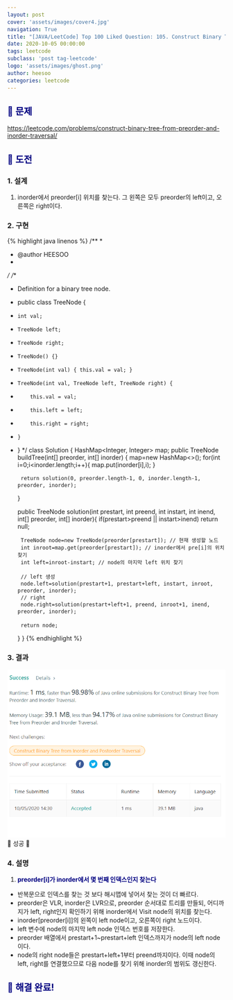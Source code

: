 ```yaml
---
layout: post
cover: 'assets/images/cover4.jpg'
navigation: True
title: "[JAVA/LeetCode] Top 100 Liked Question: 105. Construct Binary Tree from Preorder and Inorder Traversal"
date: 2020-10-05 00:00:00
tags: leetcode
subclass: 'post tag-leetcode'
logo: 'assets/images/ghost.png'
author: heesoo
categories: leetcode
---
```

## <span style="color:navy">👀 문제</span>
<https://leetcode.com/problems/construct-binary-tree-from-preorder-and-inorder-traversal/>

## <span style="color:navy">👊 도전</span>

### 1. 설계
1. inorder에서 preorder[i] 위치를 찾는다. 그 왼쪽은 모두 preorder의 left이고, 오른쪽은 right이다.

### 2. 구현 
{% highlight java linenos %}
/**
 *
 * @author HEESOO
 *
 */
/**
 * Definition for a binary tree node.
 * public class TreeNode {
 *     int val;
 *     TreeNode left;
 *     TreeNode right;
 *     TreeNode() {}
 *     TreeNode(int val) { this.val = val; }
 *     TreeNode(int val, TreeNode left, TreeNode right) {
 *         this.val = val;
 *         this.left = left;
 *         this.right = right;
 *     }
 * }
 */
class Solution {
    HashMap<Integer, Integer> map;
    public TreeNode buildTree(int[] preorder, int[] inorder) {
        map=new HashMap<>();
        for(int i=0;i<inorder.length;i++){
            map.put(inorder[i],i);
        }
        
        return solution(0, preorder.length-1, 0, inorder.length-1, preorder, inorder);
    }
    
    public TreeNode solution(int prestart, int preend, int instart, int inend, int[] preorder, int[] inorder){
        if(prestart>preend || instart>inend) return null;
        
        TreeNode node=new TreeNode(preorder[prestart]); // 현재 생성할 노드
        int inroot=map.get(preorder[prestart]); // inorder에서 pre[i]의 위치 찾기
        int left=inroot-instart; // node의 마지막 left 위치 찾기
        
        // left 생성
        node.left=solution(prestart+1, prestart+left, instart, inroot, preorder, inorder);
        // right
        node.right=solution(prestart+left+1, preend, inroot+1, inend, preorder, inorder);
        
        return node;
    }
}
{% endhighlight %}

### 3. 결과
![실행결과](./assets/images/201005_1.PNG)
🤟 성공 🤟   

### 4. 설명
1. **<span style="color:navy">preorder[i]가 inorder에서 몇 번째 인덱스인지 찾는다</span>**
- 반복문으로 인덱스를 찾는 것 보다 해시맵에 넣어서 찾는 것이 더 빠르다.
- preorder은 VLR, inorder은 LVR으로, preorder 순서대로 트리를 만들되, 어디까지가 left, right인지 확인하기 위해 inorder에서 Visit node의 위치를 찾는다.
- inorder[preorder[i]]의 왼쪽이 left node이고, 오른쪽이 right 노드이다.
- left 변수에 node의 마지막 left node 인덱스 번호를 저장한다.
- preorder 배열에서 prestart+1~prestart+left 인덱스까지가 node의 left node이다.
- node의 right node들은 prestart+left+1부터 preend까지이다. 이때 node의 left, right를 연결했으므로 다음 node를 찾기 위해 inorder의 범위도 갱신한다. 
  
## <span style="color:navy">👏 해결 완료!</span>
